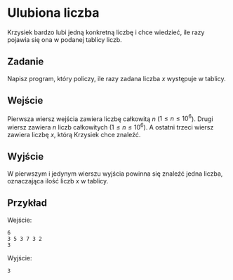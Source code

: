 # Ulubiona liczba

Krzysiek bardzo lubi jedną konkretną liczbę i chce wiedzieć, ile razy pojawia się ona w podanej tablicy liczb.

## Zadanie

Napisz program, który policzy, ile razy zadana liczba $x$ występuje w tablicy.

## Wejście

Pierwsza wiersz wejścia zawiera liczbę całkowitą $n$ ($1 \le n \le 10^6$). Drugi wiersz zawiera $n$ liczb całkowitych ($1 \le n \le 10^6$). A ostatni trzeci wiersz zawiera liczbę $x$, którą Krzysiek chce znaleźć.

## Wyjście

W pierwszym i jedynym wierszu wyjścia powinna się znaleźć jedna liczba, oznaczająca ilość liczb $x$ w tablicy. 
 
## Przykład

Wejście:
```
6
3 5 3 7 3 2
3
```

Wyjście:
```
3
```


